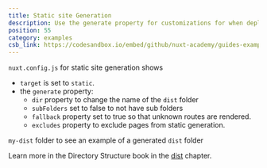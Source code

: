 ```yaml
---
title: Static site Generation
description: Use the generate property for customizations for when deploying static sites
position: 55
category: examples
csb_link: https://codesandbox.io/embed/github/nuxt-academy/guides-examples/tree/master/04_directory_structure/05_dist
---
```


<example-intro></example-intro>

`nuxt.config.js` for static site generation shows

- `target` is set to `static`.
- the `generate` property:
  - `dir` property to change the name of the `dist` folder
  - `subFolders` set to false to not have sub folders
  - `fallback` property set to true so that unknown routes are rendered.
  - `excludes` property to exclude pages from static generation.

`my-dist` folder to see an example of a generated `dist` folder

<base-alert type="next">

Learn more in the Directory Structure book in the [dist](/guides/directory-structure/dist) chapter.

</base-alert>

<code-sandbox :src="csb_link"></code-sandbox>
